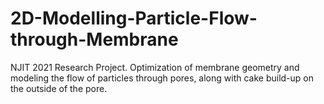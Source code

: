 # 2D-Modelling-Particle-Flow-through-Membrane
NJIT 2021 Research Project. Optimization of membrane geometry and modeling the flow of particles through pores, along with cake build-up on the outside of the pore.
